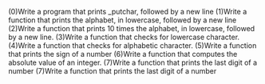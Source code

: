 (0)Write a program that prints _putchar, followed by a new line
(1)Write a function that prints the alphabet, in lowercase, followed by a new line
(2)Write a function that prints 10 times the alphabet, in lowercase, followed by a new line.
(3)Write a function that checks for lowercase character.
(4)Write a function that checks for alphabetic character. 
(5)Write a function that prints the sign of a number
(6)Write a function that computes the absolute value of an integer.
(7)Write a function that prints the last digit of a number
(7)Write a function that prints the last digit of a number
